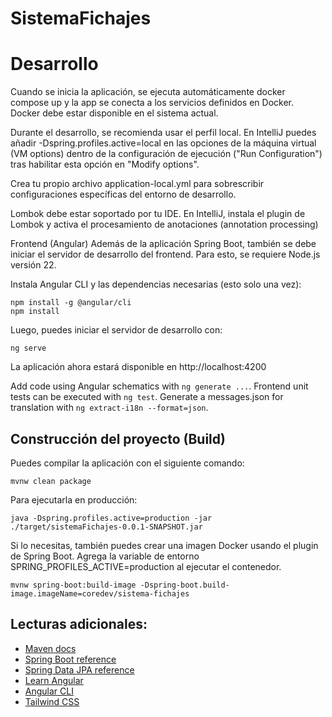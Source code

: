 # SistemaFichajes


# Desarrollo
Cuando se inicia la aplicación, se ejecuta automáticamente docker compose up y la app se conecta a los servicios definidos en Docker. Docker debe estar disponible en el sistema actual.

Durante el desarrollo, se recomienda usar el perfil local.
En IntelliJ puedes añadir -Dspring.profiles.active=local en las opciones de la máquina virtual (VM options) dentro de la configuración de ejecución ("Run Configuration") tras habilitar esta opción en "Modify options".

Crea tu propio archivo application-local.yml para sobrescribir configuraciones específicas del entorno de desarrollo.

Lombok debe estar soportado por tu IDE.
En IntelliJ, instala el plugin de Lombok y activa el procesamiento de anotaciones (annotation processing)

Frontend (Angular)
Además de la aplicación Spring Boot, también se debe iniciar el servidor de desarrollo del frontend.
Para esto, se requiere Node.js versión 22.

Instala Angular CLI y las dependencias necesarias (esto solo una vez):
```
npm install -g @angular/cli
npm install
```

Luego, puedes iniciar el servidor de desarrollo con:

```
ng serve
```

La aplicación ahora estará disponible en http://localhost:4200

Add code using Angular schematics with `ng generate ...`.
Frontend unit tests can be executed with `ng test`.
Generate a messages.json for translation with `ng extract-i18n --format=json`.

## Construcción del proyecto (Build)
Puedes compilar la aplicación con el siguiente comando:

```
mvnw clean package
```

Para ejecutarla en producción:

```
java -Dspring.profiles.active=production -jar ./target/sistemaFichajes-0.0.1-SNAPSHOT.jar
```

Si lo necesitas, también puedes crear una imagen Docker usando el plugin de Spring Boot.
Agrega la variable de entorno SPRING_PROFILES_ACTIVE=production al ejecutar el contenedor.

```
mvnw spring-boot:build-image -Dspring-boot.build-image.imageName=coredev/sistema-fichajes
```

## Lecturas adicionales:

* [Maven docs](https://maven.apache.org/guides/index.html)  
* [Spring Boot reference](https://docs.spring.io/spring-boot/docs/current/reference/htmlsingle/)  
* [Spring Data JPA reference](https://docs.spring.io/spring-data/jpa/reference/jpa.html)
* [Learn Angular](https://angular.dev/tutorials/learn-angular)  
* [Angular CLI](https://angular.dev/tools/cli)
* [Tailwind CSS](https://tailwindcss.com/)  
